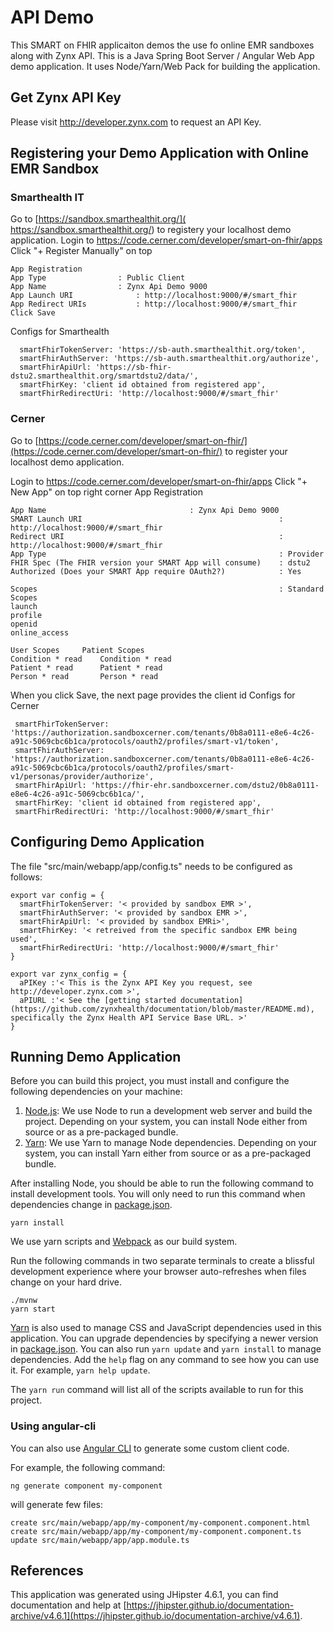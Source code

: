 # API Demo

This SMART on FHIR applicaiton demos the use fo online EMR sandboxes along with Zynx API. This is a Java Spring Boot Server / Angular Web App demo application. It uses Node/Yarn/Web Pack for building the application.

## Get Zynx API Key

Please visit http://developer.zynx.com to request an API Key.

## Registering your Demo Application with Online EMR Sandbox

### Smarthealth IT

Go to [https://sandbox.smarthealthit.org/]( https://sandbox.smarthealthit.org/) to registery your localhost demo application.
Login to https://code.cerner.com/developer/smart-on-fhir/apps
Click "+ Register Manually" on top

```
App Registration
App Type				: Public Client
App Name				: Zynx Api Demo 9000
App Launch URI				: http://localhost:9000/#/smart_fhir
App Redirect URIs			: http://localhost:9000/#/smart_fhir
Click Save
```

Configs for Smarthealth

```
  smartFhirTokenServer: 'https://sb-auth.smarthealthit.org/token',
  smartFhirAuthServer: 'https://sb-auth.smarthealthit.org/authorize',
  smartFhirApiUrl: 'https://sb-fhir-dstu2.smarthealthit.org/smartdstu2/data/',
  smartFhirKey: 'client id obtained from registered app',
  smartFhirRedirectUri: 'http://localhost:9000/#/smart_fhir'
```

### Cerner

Go to [https://code.cerner.com/developer/smart-on-fhir/](https://code.cerner.com/developer/smart-on-fhir/) to register your localhost demo application.

Login to https://code.cerner.com/developer/smart-on-fhir/apps
Click "+ New App" on top right corner
App Registration

```
App Name 				          		: Zynx Api Demo 9000
SMART Launch URI		                    				: http://localhost:9000/#/smart_fhir
Redirect URI						                    	: http://localhost:9000/#/smart_fhir
App Type					                        		: Provider
FHIR Spec (The FHIR version your SMART App will consume)	: dstu2
Authorized (Does your SMART App require OAuth2?)	    	: Yes

Scopes				                        				: Standard Scopes
launch
profile
openid
online_access

User Scopes		Patient Scopes
Condition * read	Condition * read
Patient	* read		Patient	* read
Person * read		Person * read
```

When you click Save, the next page provides the client id
Configs for Cerner

```
 smartFhirTokenServer: 'https://authorization.sandboxcerner.com/tenants/0b8a0111-e8e6-4c26-a91c-5069cbc6b1ca/protocols/oauth2/profiles/smart-v1/token',
 smartFhirAuthServer: 'https://authorization.sandboxcerner.com/tenants/0b8a0111-e8e6-4c26-a91c-5069cbc6b1ca/protocols/oauth2/profiles/smart-v1/personas/provider/authorize',
 smartFhirApiUrl: 'https://fhir-ehr.sandboxcerner.com/dstu2/0b8a0111-e8e6-4c26-a91c-5069cbc6b1ca/',
 smartFhirKey: 'client id obtained from registered app',
 smartFhirRedirectUri: 'http://localhost:9000/#/smart_fhir'
```

## Configuring Demo Application

The file "src/main/webapp/app/config.ts" needs to be configured as follows:

```
export var config = {
  smartFhirTokenServer: '< provided by sandbox EMR >',
  smartFhirAuthServer: '< provided by sandbox EMR >',
  smartFhirApiUrl: '< provided by sandbox EMRi>',
  smartFhirKey: '< retreived from the specific sandbox EMR being used',
  smartFhirRedirectUri: 'http://localhost:9000/#/smart_fhir'
}

export var zynx_config = {
  aPIKey :'< This is the Zynx API Key you request, see http://developer.zynx.com >',
  aPIURL :'< See the [getting started documentation](https://github.com/zynxhealth/documentation/blob/master/README.md), specifically the Zynx Health API Service Base URL. >'
}
```

## Running Demo Application

Before you can build this project, you must install and configure the following dependencies on your machine:

1. [Node.js][]: We use Node to run a development web server and build the project.
   Depending on your system, you can install Node either from source or as a pre-packaged bundle.
2. [Yarn][]: We use Yarn to manage Node dependencies.
   Depending on your system, you can install Yarn either from source or as a pre-packaged bundle.

After installing Node, you should be able to run the following command to install development tools.
You will only need to run this command when dependencies change in [package.json](package.json).

    yarn install

We use yarn scripts and [Webpack][] as our build system.

Run the following commands in two separate terminals to create a blissful development experience where your browser
auto-refreshes when files change on your hard drive.

    ./mvnw
    yarn start

[Yarn][] is also used to manage CSS and JavaScript dependencies used in this application. You can upgrade dependencies by
specifying a newer version in [package.json](package.json). You can also run `yarn update` and `yarn install` to manage dependencies.
Add the `help` flag on any command to see how you can use it. For example, `yarn help update`.

The `yarn run` command will list all of the scripts available to run for this project.

### Using angular-cli

You can also use [Angular CLI][] to generate some custom client code.

For example, the following command:

    ng generate component my-component

will generate few files:

    create src/main/webapp/app/my-component/my-component.component.html
    create src/main/webapp/app/my-component/my-component.component.ts
    update src/main/webapp/app/app.module.ts

## References 

This application was generated using JHipster 4.6.1, you can find documentation and help at [https://jhipster.github.io/documentation-archive/v4.6.1](https://jhipster.github.io/documentation-archive/v4.6.1).

[JHipster Homepage and latest documentation]: https://jhipster.github.io
[JHipster 4.6.1 archive]: https://jhipster.github.io/documentation-archive/v4.6.1

[Using JHipster in development]: https://jhipster.github.io/documentation-archive/v4.6.1/development/
[Using Docker and Docker-Compose]: https://jhipster.github.io/documentation-archive/v4.6.1/docker-compose
[Using JHipster in production]: https://jhipster.github.io/documentation-archive/v4.6.1/production/
[Running tests page]: https://jhipster.github.io/documentation-archive/v4.6.1/running-tests/
[Setting up Continuous Integration]: https://jhipster.github.io/documentation-archive/v4.6.1/setting-up-ci/

[Gatling]: http://gatling.io/
[Node.js]: https://nodejs.org/
[Yarn]: https://yarnpkg.org/
[Webpack]: https://webpack.github.io/
[Angular CLI]: https://cli.angular.io/
[BrowserSync]: http://www.browsersync.io/
[Karma]: http://karma-runner.github.io/
[Jasmine]: http://jasmine.github.io/2.0/introduction.html
[Protractor]: https://angular.github.io/protractor/
[Leaflet]: http://leafletjs.com/
[DefinitelyTyped]: http://definitelytyped.org/


